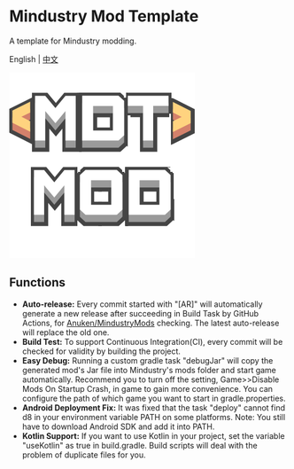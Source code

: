 # Mindustry Mod Template
A template for Mindustry modding.

English | [中文](README_CN.md)

![ICON](icon.png)

## Functions
- **Auto-release:** Every commit started with "\[AR]" will automatically generate a new release after succeeding in Build Task by GitHub Actions, for [Anuken/MindustryMods](https://github.com/Anuken/MindustryMods) checking. The latest auto-release will replace the old one.
- **Build Test:** To support Continuous Integration(CI), every commit will be checked for validity by building the project.
- **Easy Debug:** Running a custom gradle task "debugJar" will copy the generated mod's Jar file into Mindustry's mods folder and start game automatically. Recommend you to turn off the setting, Game>>Disable Mods On Startup Crash, in game to gain more convenience. You can configure the path of which game you want to start in gradle.properties.
- **Android Deployment Fix:** It was fixed that the task "deploy" cannot find d8 in your environment variable PATH on some platforms. Note: You still have to download Android SDK and add it into PATH.
- **Kotlin Support:** If you want to use Kotlin in your project, set the variable "useKotlin" as true in build.gradle. Build scripts will deal with the problem of duplicate files for you.
